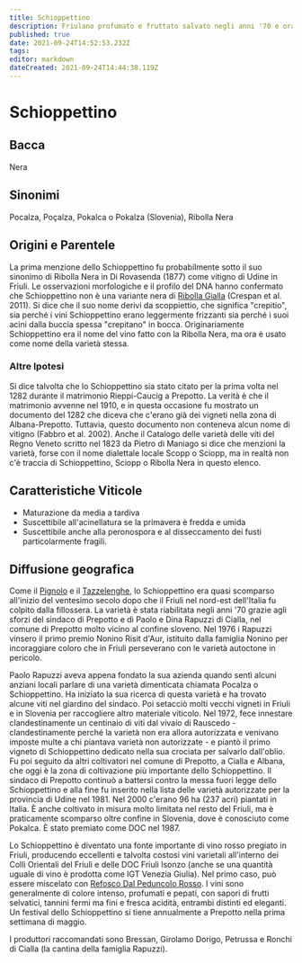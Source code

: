 ```yaml
---
title: Schioppettino
description: Friulano profumato e fruttato salvato negli anni '70 e ora fiorente.
published: true
date: 2021-09-24T14:52:53.232Z
tags: 
editor: markdown
dateCreated: 2021-09-24T14:44:38.119Z
---
```


# Schioppettino

## Bacca
Nera

## Sinonimi
Pocalza, Poçalza, Pokalca o Pokalza (Slovenia), Ribolla Nera

## Origini e Parentele

La prima menzione dello Schioppettino fu probabilmente sotto il suo sinonimo di Ribolla Nera in Di Rovasenda (1877) come vitigno di Udine in Friuli. Le osservazioni morfologiche e il profilo del DNA hanno confermato che Schioppettino non è una variante nera di [Ribolla Gialla](/vitigni/Italia/bacca-bianca/ribolla-gialla) (Crespan et al. 2011). Si dice che il suo nome derivi da scoppiettio, che significa "crepitio", sia perché i vini Schioppettino erano leggermente frizzanti sia perché i suoi acini dalla buccia spessa "crepitano" in bocca. Originariamente Schioppettino era il nome del vino fatto con la Ribolla Nera, ma ora è usato come nome della varietà stessa.

### Altre Ipotesi

Si dice talvolta che lo Schioppettino sia stato citato per la prima volta nel 1282 durante il matrimonio Rieppi-Caucig a Prepotto. La verità è che il matrimonio avvenne nel 1910, e in questa occasione fu mostrato un documento del 1282 che diceva che c'erano già dei vigneti nella zona di Albana-Prepotto. Tuttavia, questo documento non conteneva alcun nome di vitigno (Fabbro et al. 2002). Anche il Catalogo delle varietà delle viti del Regno Veneto scritto nel 1823 da Pietro di Maniago si dice che menzioni la varietà, forse con il nome dialettale locale Scopp o Sciopp, ma in realtà non c'è traccia di Schioppettino, Sciopp o Ribolla Nera in questo elenco.

## Caratteristiche Viticole

- Maturazione da media a tardiva
- Suscettibile all'acinellatura se la primavera è fredda e umida
- Suscettibile anche alla peronospora e al disseccamento dei fusti particolarmente fragili.

## Diffusione geografica

Come il [Pignolo](/vitigni/Italia/bacca-bianca/pignolo) e il [Tazzelenghe](/vitigni/Italia/bacca-bianca/tazzelenghe), lo Schioppettino era quasi scomparso all'inizio del ventesimo secolo dopo che il Friuli nel nord-est dell'Italia fu colpito dalla fillossera. La varietà è stata riabilitata negli anni '70 grazie agli sforzi del sindaco di Prepotto e di Paolo e Dina Rapuzzi di Cialla, nel comune di Prepotto molto vicino al confine sloveno. Nel 1976 i Rapuzzi vinsero il primo premio Nonino Risit d'Aur, istituito dalla famiglia Nonino per incoraggiare coloro che in Friuli perseverano con le varietà autoctone in pericolo.

Paolo Rapuzzi aveva appena fondato la sua azienda quando sentì alcuni anziani locali parlare di una varietà dimenticata chiamata Pocalza o Schioppettino. Ha iniziato la sua ricerca di questa varietà e ha trovato alcune viti nel giardino del sindaco. Poi setacciò molti vecchi vigneti in Friuli e in Slovenia per raccogliere altro materiale viticolo. Nel 1972, fece innestare clandestinamente un centinaio di viti dal vivaio di Rauscedo - clandestinamente perché la varietà non era allora autorizzata e venivano imposte multe a chi piantava varietà non autorizzate - e piantò il primo vigneto di Schioppettino dedicato nella sua crociata per salvarlo dall'oblio. Fu poi seguito da altri coltivatori nel comune di Prepotto, a Cialla e Albana, che oggi è la zona di coltivazione più importante dello Schioppettino. Il sindaco di Prepotto continuò a battersi contro la messa fuori legge dello Schioppettino e alla fine fu inserito nella lista delle varietà autorizzate per la provincia di Udine nel 1981. Nel 2000 c'erano 96 ha (237 acri) piantati in Italia. È anche coltivato in misura molto limitata nel resto del Friuli, ma è praticamente scomparso oltre confine in Slovenia, dove è conosciuto come Pokalca. È stato premiato come DOC nel 1987.

Lo Schioppettino è diventato una fonte importante di vino rosso pregiato in Friuli, producendo eccellenti e talvolta costosi vini varietali all'interno dei Colli Orientali del Friuli e delle DOC Friuli Isonzo (anche se una quantità uguale di vino è prodotta come IGT Venezia Giulia). Nel primo caso, può essere miscelato con [Refosco Dal Peduncolo Rosso](/vitigni/Italia/bacca-nera/refosco-dal-peduncolo-rosso). I vini sono generalmente di colore intenso, profumati e pepati, con sapori di frutti selvatici, tannini fermi ma fini e fresca acidità, entrambi distinti ed eleganti. Un festival dello Schioppettino si tiene annualmente a Prepotto nella prima settimana di maggio.

I produttori raccomandati sono Bressan, Girolamo Dorigo, Petrussa e Ronchi di Cialla (la cantina della famiglia Rapuzzi).
